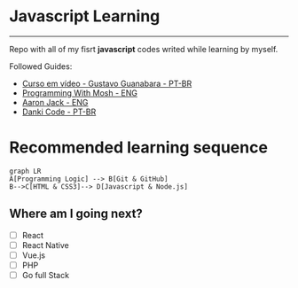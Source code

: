 # Javascript Learning
---
Repo with all of my fisrt **javascript** codes writed while learning by myself.

Followed Guides:

* [Curso em vídeo - Gustavo Guanabara - PT-BR](https://www.youtube.com/watch?v=BXqUH86F-kA&list=PLntvgXM11X6pi7mW0O4ZmfUI1xDSIbmTm)
* [Programming With Mosh - ENG](https://www.youtube.com/watch?v=W6NZfCO5SIk)
* [Aaron Jack - ENG](https://www.youtube.com/watch?v=c-I5S_zTwAc)
* [Danki Code - PT-BR](https://www.youtube.com/watch?v=RvcRxEeJqi8)


# Recommended learning sequence

```mermaid
graph LR
A[Programming Logic] --> B[Git & GitHub]
B-->C[HTML & CSS3]--> D[Javascript & Node.js]
```
## Where am I going next?
- [ ] React
- [ ] React Native
- [ ] Vue.js
- [ ] PHP
- [ ] Go full Stack
